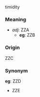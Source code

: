 timidity
### Meaning
+ _adj_: ZZA
    + __eg__: ZZB

### Origin

ZZC

### Synonym

__eg__: ZZD

+ ZZE


